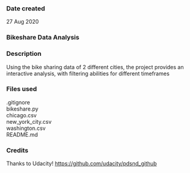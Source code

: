 ### Date created
27 Aug 2020

### Bikeshare Data Analysis
  
    
### Description
Using the bike sharing data of 2 different cities, the project provides an interactive analysis, with filtering abilities for different timeframes

### Files used
.gitignore  
bikeshare.py  
chicago.csv  
new_york_city.csv  
washington.csv  
README.md  

### Credits
Thanks to Udacity! 
https://github.com/udacity/pdsnd_github 

